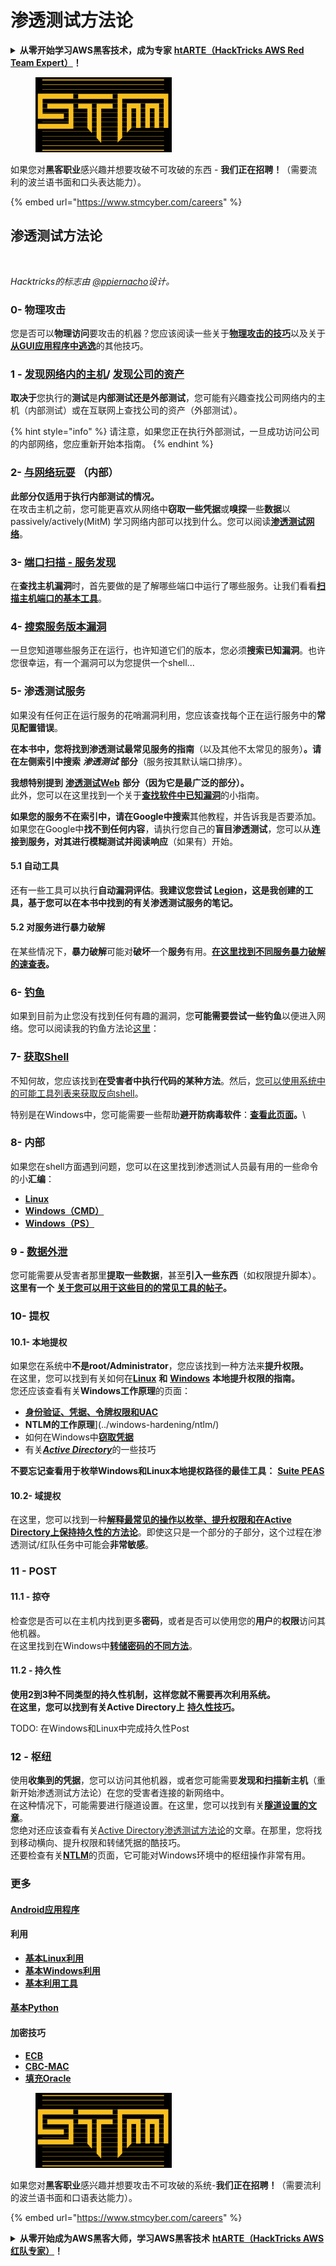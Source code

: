 # 渗透测试方法论

<details>

<summary><strong>从零开始学习AWS黑客技术，成为专家</strong> <a href="https://training.hacktricks.xyz/courses/arte"><strong>htARTE（HackTricks AWS Red Team Expert）</strong></a><strong>！</strong></summary>

支持HackTricks的其他方式：

* 如果您想看到您的**公司在HackTricks中做广告**或**下载PDF格式的HackTricks**，请查看[**订阅计划**](https://github.com/sponsors/carlospolop)!
* 获取[**官方PEASS & HackTricks周边产品**](https://peass.creator-spring.com)
* 探索[**PEASS家族**](https://opensea.io/collection/the-peass-family)，我们的独家[**NFTs**](https://opensea.io/collection/the-peass-family)
* **加入** 💬 [**Discord群**](https://discord.gg/hRep4RUj7f) 或 [**电报群**](https://t.me/peass) 或在**Twitter**上关注我们 🐦 [**@hacktricks\_live**](https://twitter.com/hacktricks\_live)**。**
* 通过向[**HackTricks**](https://github.com/carlospolop/hacktricks)和[**HackTricks Cloud**](https://github.com/carlospolop/hacktricks-cloud) github仓库提交PR来分享您的黑客技巧。

</details>

<figure><img src="../.gitbook/assets/image (1) (1) (1).png" alt=""><figcaption></figcaption></figure>

如果您对**黑客职业**感兴趣并想要攻破不可攻破的东西 - **我们正在招聘！**（需要流利的波兰语书面和口头表达能力）。

{% embed url="https://www.stmcyber.com/careers" %}

## 渗透测试方法论

<figure><img src="../.gitbook/assets/HACKTRICKS-logo.svg" alt=""><figcaption></figcaption></figure>

_Hacktricks的标志由_ [_@ppiernacho_](https://www.instagram.com/ppieranacho/)_设计。_

### 0- 物理攻击

您是否可以**物理访问**要攻击的机器？您应该阅读一些关于[**物理攻击的技巧**](../hardware-physical-access/physical-attacks.md)以及关于[**从GUI应用程序中逃逸**](../hardware-physical-access/escaping-from-gui-applications.md)的其他技巧。

### 1 - [发现网络内的主机](pentesting-network/#discovering-hosts)/ [发现公司的资产](external-recon-methodology/)

**取决于**您执行的**测试**是**内部测试还是外部测试**，您可能有兴趣查找公司网络内的主机（内部测试）或在互联网上查找公司的资产（外部测试）。

{% hint style="info" %}
请注意，如果您正在执行外部测试，一旦成功访问公司的内部网络，您应重新开始本指南。
{% endhint %}

### **2-** [**与网络玩耍**](pentesting-network/) **（内部）**

**此部分仅适用于执行内部测试的情况。**\
在攻击主机之前，您可能更喜欢从网络中**窃取一些凭据**或**嗅探**一些**数据**以 passively/actively(MitM) 学习网络内部可以找到什么。您可以阅读[**渗透测试网络**](pentesting-network/#sniffing)。

### 3- [端口扫描 - 服务发现](pentesting-network/#scanning-hosts)

在**查找主机漏洞**时，首先要做的是了解哪些端口中运行了哪些服务。让我们看看[**扫描主机端口的基本工具**](pentesting-network/#scanning-hosts)。

### **4-** [搜索服务版本漏洞](search-exploits.md)

一旦您知道哪些服务正在运行，也许知道它们的版本，您必须**搜索已知漏洞**。也许您很幸运，有一个漏洞可以为您提供一个shell...

### **5-** 渗透测试服务

如果没有任何正在运行服务的花哨漏洞利用，您应该查找每个正在运行服务中的**常见配置错误**。

**在本书中，您将找到渗透测试最常见服务的指南**（以及其他不太常见的服务）**。请在左侧索引中搜索** _**渗透测试**_ **部分**（服务按其默认端口排序）。

**我想特别提到** [**渗透测试Web**](../network-services-pentesting/pentesting-web/) **部分（因为它是最广泛的部分）。**\
此外，您可以在这里找到一个关于[**查找软件中已知漏洞**](search-exploits.md)的小指南。

**如果您的服务不在索引中，请在Google中搜索**其他教程，并告诉我是否要添加。如果您在Google中**找不到任何内容**，请执行您自己的**盲目渗透测试**，您可以从**连接到服务，对其进行模糊测试并阅读响应**（如果有）开始。

#### 5.1 自动工具

还有一些工具可以执行**自动漏洞评估**。**我建议您尝试** [**Legion**](https://github.com/carlospolop/legion)**，这是我创建的工具，基于您可以在本书中找到的有关渗透测试服务的笔记。**

#### **5.2 对服务进行暴力破解**

在某些情况下，**暴力破解**可能对**破坏**一个**服务**有用。[**在这里找到不同服务暴力破解的速查表**](brute-force.md)**。**

### 6- [钓鱼](phishing-methodology/)

如果到目前为止您没有找到任何有趣的漏洞，您**可能需要尝试一些钓鱼**以便进入网络。您可以阅读我的钓鱼方法论[这里](phishing-methodology/)：

### **7-** [**获取Shell**](shells/)

不知何故，您应该找到**在受害者中执行代码的某种方法**。然后，[您可以使用系统中的可能工具列表来获取反向shell](shells/)。

特别是在Windows中，您可能需要一些帮助**避开防病毒软件**：[**查看此页面**](../windows-hardening/av-bypass.md)**。**\\

### 8- 内部

如果您在shell方面遇到问题，您可以在这里找到渗透测试人员最有用的一些命令的小**汇编**：

* [**Linux**](../linux-hardening/useful-linux-commands.md)
* [**Windows（CMD）**](../windows-hardening/basic-cmd-for-pentesters.md)
* [**Windows（PS）**](../windows-hardening/basic-powershell-for-pentesters/)

### **9 -** [**数据外泄**](exfiltration.md)

您可能需要从受害者那里**提取一些数据**，甚至**引入一些东西**（如权限提升脚本）。**这里有一个** [**关于您可以用于这些目的的常见工具的帖子**](exfiltration.md)**。**
### **10- 提权**

#### **10.1- 本地提权**

如果您在系统中**不是root/Administrator**，您应该找到一种方法来**提升权限。**\
在这里，您可以找到有关如何在[**Linux**](../linux-hardening/privilege-escalation/) **和** [**Windows**](../windows-hardening/windows-local-privilege-escalation/) **本地提升权限的指南。**\
您还应该查看有关**Windows工作原理**的页面：

* [**身份验证、凭据、令牌权限和UAC**](../windows-hardening/authentication-credentials-uac-and-efs/)
* **NTLM的工作原理**](../windows-hardening/ntlm/)
* 如何在Windows中[**窃取凭据**](https://github.com/carlospolop/hacktricks/blob/master/generic-methodologies-and-resources/broken-reference/README.md)
* 有关[_**Active Directory**_](../windows-hardening/active-directory-methodology/)的一些技巧

**不要忘记查看用于枚举Windows和Linux本地提权路径的最佳工具：** [**Suite PEAS**](https://github.com/carlospolop/privilege-escalation-awesome-scripts-suite)

#### **10.2- 域提权**

在这里，您可以找到一种[**解释最常见的操作以枚举、提升权限和在Active Directory上保持持久性的方法论**](../windows-hardening/active-directory-methodology/)。即使这只是一个部分的子部分，这个过程在渗透测试/红队任务中可能会**非常敏感**。

### 11 - POST

#### **11**.1 - 掠夺

检查您是否可以在主机内找到更多**密码**，或者是否可以使用您的**用户**的**权限**访问其他机器。\
在这里找到在Windows中[**转储密码的不同方法**](https://github.com/carlospolop/hacktricks/blob/master/generic-methodologies-and-resources/broken-reference/README.md)。

#### 11.2 - 持久性

**使用2到3种不同类型的持久性机制，这样您就不需要再次利用系统。**\
**在这里，您可以找到有关Active Directory上** [**持久性技巧**](../windows-hardening/active-directory-methodology/#persistence)**。**

TODO: 在Windows和Linux中完成持久性Post

### 12 - 枢纽

使用**收集到的凭据**，您可以访问其他机器，或者您可能需要**发现和扫描新主机**（重新开始渗透测试方法论）在您的受害者连接的新网络中。\
在这种情况下，可能需要进行隧道设置。在这里，您可以找到有关[**隧道设置的文章**](tunneling-and-port-forwarding.md)。\
您绝对还应该查看有关[Active Directory渗透测试方法论](../windows-hardening/active-directory-methodology/)的文章。在那里，您将找到移动横向、提升权限和转储凭据的酷技巧。\
还要检查有关[**NTLM**](../windows-hardening/ntlm/)的页面，它可能对Windows环境中的枢纽操作非常有用。

### 更多

#### [Android应用程序](../mobile-pentesting/android-app-pentesting/)

#### **利用**

* [**基本Linux利用**](../binary-exploitation/linux-exploiting-basic-esp.md)
* [**基本Windows利用**](../binary-exploitation/windows-exploiting-basic-guide-oscp-lvl.md)
* [**基本利用工具**](../binary-exploitation/basic-binary-exploitation-methodology/tools/)

#### [**基本Python**](python/)

#### **加密技巧**

* [**ECB**](../crypto-and-stego/electronic-code-book-ecb.md)
* [**CBC-MAC**](../crypto-and-stego/cipher-block-chaining-cbc-mac-priv.md)
* [**填充Oracle**](../crypto-and-stego/padding-oracle-priv.md)

<figure><img src="../.gitbook/assets/image (1) (1) (1).png" alt=""><figcaption></figcaption></figure>

如果您对**黑客职业**感兴趣并想要攻击不可攻破的系统-**我们正在招聘！**（需要流利的波兰语书面和口语表达能力）。

{% embed url="https://www.stmcyber.com/careers" %}

<details>

<summary><strong>从零开始成为AWS黑客大师，学习AWS黑客技术</strong> <a href="https://training.hacktricks.xyz/courses/arte"><strong>htARTE（HackTricks AWS红队专家）</strong></a><strong>！</strong></summary>

支持HackTricks的其他方式：

* 如果您想在HackTricks中看到您的**公司广告**或**下载PDF格式的HackTricks**，请查看[**订阅计划**](https://github.com/sponsors/carlospolop)!
* 获取[**官方PEASS & HackTricks周边产品**](https://peass.creator-spring.com)
* 发现[**PEASS家族**](https://opensea.io/collection/the-peass-family)，我们的独家[NFTs](https://opensea.io/collection/the-peass-family)收藏品
* **加入** 💬 [**Discord群**](https://discord.gg/hRep4RUj7f) 或 [**电报群**](https://t.me/peass) 或在**Twitter** 🐦 [**@hacktricks\_live**](https://twitter.com/hacktricks\_live)**上关注**我们。
* 通过向[**HackTricks**](https://github.com/carlospolop/hacktricks)和[**HackTricks Cloud**](https://github.com/carlospolop/hacktricks-cloud) github仓库提交PR来分享您的黑客技巧。

</details>
